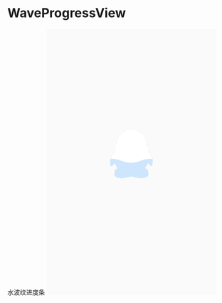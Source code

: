 # WaveProgressView
水波纹进度条
![image](https://github.com/Zhai-WenWu/WaveProgressView/blob/master/wave.gif) 
